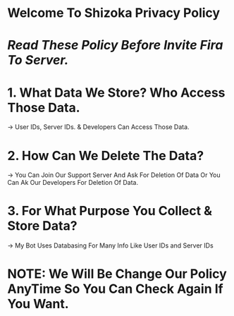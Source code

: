 # Welcome To Shizoka Privacy Policy
# *Read These Policy Before Invite Fira To Server.*
# **1. What Data We Store? Who Access Those Data.**
-> User IDs, Server IDs. & Developers Can Access Those Data.
# **2. How Can We Delete The Data?**
-> You Can Join Our Support Server And Ask For Deletion Of Data Or You Can Ak Our Developers For Deletion Of Data.
# **3. For What Purpose You Collect & Store Data?**
-> My Bot Uses Databasing For Many Info Like User IDs and Server IDs


# NOTE:  **We Will Be Change Our Policy AnyTime So You Can Check Again If You Want.**

